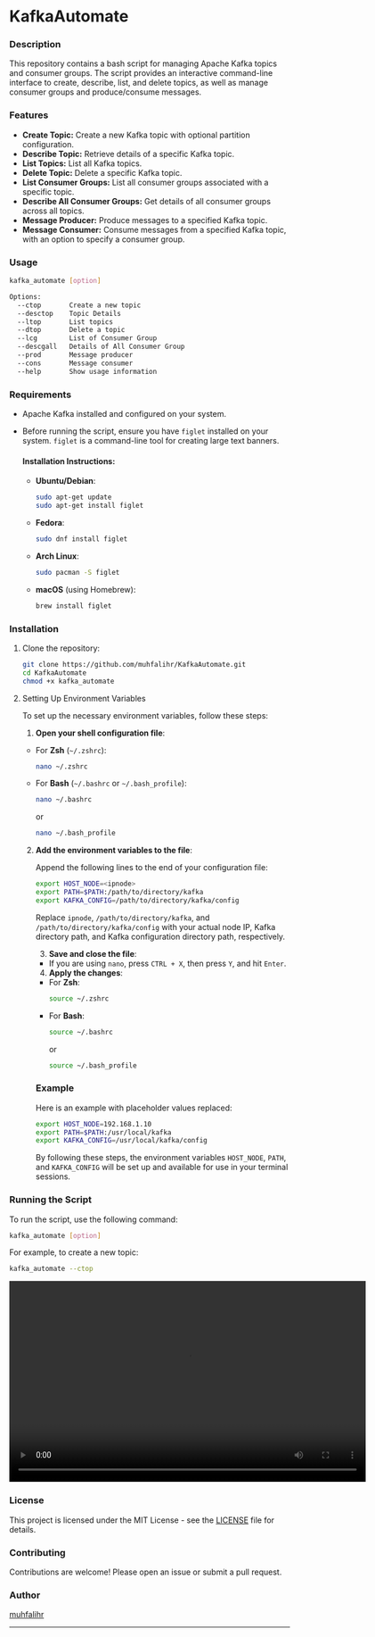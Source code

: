 # KafkaAutomate

### Description

This repository contains a bash script for managing Apache Kafka topics and consumer groups. The script provides an interactive command-line interface to create, describe, list, and delete topics, as well as manage consumer groups and produce/consume messages. 

### Features
- **Create Topic:** Create a new Kafka topic with optional partition configuration.
- **Describe Topic:** Retrieve details of a specific Kafka topic.
- **List Topics:** List all Kafka topics.
- **Delete Topic:** Delete a specific Kafka topic.
- **List Consumer Groups:** List all consumer groups associated with a specific topic.
- **Describe All Consumer Groups:** Get details of all consumer groups across all topics.
- **Message Producer:** Produce messages to a specified Kafka topic.
- **Message Consumer:** Consume messages from a specified Kafka topic, with an option to specify a consumer group.

### Usage

```bash
kafka_automate [option]

Options:
  --ctop       Create a new topic
  --desctop    Topic Details
  --ltop       List topics
  --dtop       Delete a topic
  --lcg        List of Consumer Group
  --descgall   Details of All Consumer Group
  --prod       Message producer
  --cons       Message consumer
  --help       Show usage information
```

### Requirements
- Apache Kafka installed and configured on your system.
- Before running the script, ensure you have `figlet` installed on your system. `figlet` is a command-line tool for creating large text banners.

    #### Installation Instructions:

    - **Ubuntu/Debian**:
        ```bash
        sudo apt-get update
        sudo apt-get install figlet
        ```

    - **Fedora**:
        ```bash
        sudo dnf install figlet
        ```

    - **Arch Linux**:
        ```bash
        sudo pacman -S figlet
        ```

    - **macOS** (using Homebrew):
        ```bash
        brew install figlet
        ```

### Installation
1. Clone the repository:
    ```bash
    git clone https://github.com/muhfalihr/KafkaAutomate.git
    cd KafkaAutomate
    chmod +x kafka_automate
    ```
2. Setting Up Environment Variables

    To set up the necessary environment variables, follow these steps:

    1. **Open your shell configuration file**:
    - For **Zsh** (`~/.zshrc`):
        ```bash
        nano ~/.zshrc
        ```
    - For **Bash** (`~/.bashrc` or `~/.bash_profile`):
        ```bash
        nano ~/.bashrc
        ```
        or

        ```bash
        nano ~/.bash_profile
        ```

    2. **Add the environment variables to the file**:

        Append the following lines to the end of your configuration file:

        ```bash
        export HOST_NODE=<ipnode>
        export PATH=$PATH:/path/to/directory/kafka
        export KAFKA_CONFIG=/path/to/directory/kafka/config
        ```

        Replace `ipnode`, `/path/to/directory/kafka`, and `/path/to/directory/kafka/config` with your actual node IP, Kafka directory path, and Kafka configuration directory path, respectively.

        3. **Save and close the file**:
        - If you are using `nano`, press `CTRL + X`, then press `Y`, and hit `Enter`.

        4. **Apply the changes**:

        - For **Zsh**:
            ```bash
            source ~/.zshrc
            ```
        - For **Bash**:
            ```bash
            source ~/.bashrc
            ```
            or
            ```bash
            source ~/.bash_profile
            ```

        ### Example

        Here is an example with placeholder values replaced:

        ```bash
        export HOST_NODE=192.168.1.10
        export PATH=$PATH:/usr/local/kafka
        export KAFKA_CONFIG=/usr/local/kafka/config
        ```

        By following these steps, the environment variables `HOST_NODE`, `PATH`, and `KAFKA_CONFIG` will be set up and available for use in your terminal sessions.

### Running the Script
To run the script, use the following command:
```bash
kafka_automate [option]
```

For example, to create a new topic:
```bash
kafka_automate --ctop
```

<video src="https://youtu.be/euke6YCLyes?si=K2ugDkNnUVe5bwYY" width="640" height="360" controls></video>

### License
This project is licensed under the MIT License - see the [LICENSE](LICENSE) file for details.

### Contributing
Contributions are welcome! Please open an issue or submit a pull request.

### Author
[muhfalihr](https://github.com/muhfalihr)

---